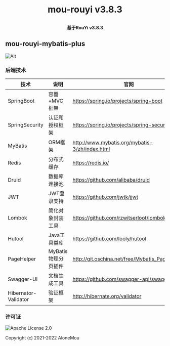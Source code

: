<h1 align="center" style="margin: 30px 0 30px; font-weight: bold;">mou-rouyi v3.8.3</h1>
<h4 align="center">基于RouYi v3.8.3</h4>

## mou-rouyi-mybatis-plus

![Alt](https://repobeats.axiom.co/api/embed/3c93a796e42fcd6a60cc38296625c6f869391f2c.svg "Repobeats analytics image")

### 后端技术

| 技术                 | 说明                | 官网                                           |
| -------------------- | ------------------- | ---------------------------------------------- |
| SpringBoot           | 容器+MVC框架          | https://spring.io/projects/spring-boot         |
| SpringSecurity       | 认证和授权框架      | https://spring.io/projects/spring-security     |
| MyBatis              | ORM框架             | http://www.mybatis.org/mybatis-3/zh/index.html |
| Redis                | 分布式缓存          | https://redis.io/                              |
| Druid                | 数据库连接池        | https://github.com/alibaba/druid               |
| JWT                  | JWT登录支持         | https://github.com/jwtk/jjwt                   |
| Lombok               | 简化对象封装工具    | https://github.com/rzwitserloot/lombok         |
| Hutool               | Java工具类库        | https://github.com/looly/hutool                |
| PageHelper           | MyBatis物理分页插件 | http://git.oschina.net/free/Mybatis_PageHelper |
| Swagger-UI           | 文档生成工具        | https://github.com/swagger-api/swagger-ui      |
| Hibernator-Validator | 验证框架            | http://hibernate.org/validator                 |


### 许可证
![Apache License 2.0](/LICENSE)

Copyright (c) 2021-2022 AloneMou
